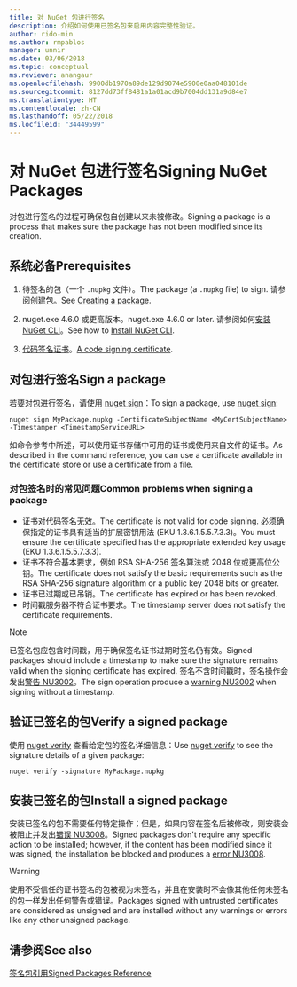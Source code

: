 ```yaml
---
title: 对 NuGet 包进行签名
description: 介绍如何使用已签名包来启用内容完整性验证。
author: rido-min
ms.author: rmpablos
manager: unnir
ms.date: 03/06/2018
ms.topic: conceptual
ms.reviewer: anangaur
ms.openlocfilehash: 9900db1970a89de129d9074e5900e0aa048101de
ms.sourcegitcommit: 8127dd73ff8481a1a01acd9b7004dd131a9d84e7
ms.translationtype: HT
ms.contentlocale: zh-CN
ms.lasthandoff: 05/22/2018
ms.locfileid: "34449599"
---
```

# <a name="signing-nuget-packages"></a><span data-ttu-id="643ed-103">对 NuGet 包进行签名</span><span class="sxs-lookup"><span data-stu-id="643ed-103">Signing NuGet Packages</span></span>

<span data-ttu-id="643ed-104">对包进行签名的过程可确保包自创建以来未被修改。</span><span class="sxs-lookup"><span data-stu-id="643ed-104">Signing a package is a process that makes sure the package has not been modified since its creation.</span></span>

## <a name="prerequisites"></a><span data-ttu-id="643ed-105">系统必备</span><span class="sxs-lookup"><span data-stu-id="643ed-105">Prerequisites</span></span>

1. <span data-ttu-id="643ed-106">待签名的包（一个 `.nupkg` 文件）。</span><span class="sxs-lookup"><span data-stu-id="643ed-106">The package (a `.nupkg` file) to sign.</span></span> <span data-ttu-id="643ed-107">请参阅[创建包](creating-a-package.md)。</span><span class="sxs-lookup"><span data-stu-id="643ed-107">See [Creating a package](creating-a-package.md).</span></span>

1. <span data-ttu-id="643ed-108">nuget.exe 4.6.0 或更高版本。</span><span class="sxs-lookup"><span data-stu-id="643ed-108">nuget.exe 4.6.0 or later.</span></span> <span data-ttu-id="643ed-109">请参阅如何[安装 NuGet CLI](../install-nuget-client-tools.md#nugetexe-cli)。</span><span class="sxs-lookup"><span data-stu-id="643ed-109">See how to [Install NuGet CLI](../install-nuget-client-tools.md#nugetexe-cli).</span></span>

1. <span data-ttu-id="643ed-110">[代码签名证书](../reference/signed-packages-reference.md#get-a-code-signing-certificate)。</span><span class="sxs-lookup"><span data-stu-id="643ed-110">[A code signing certificate](../reference/signed-packages-reference.md#get-a-code-signing-certificate).</span></span>

## <a name="sign-a-package"></a><span data-ttu-id="643ed-111">对包进行签名</span><span class="sxs-lookup"><span data-stu-id="643ed-111">Sign a package</span></span>

<span data-ttu-id="643ed-112">若要对包进行签名，请使用 [nuget sign](../tools/cli-ref-sign.md)：</span><span class="sxs-lookup"><span data-stu-id="643ed-112">To sign a package, use [nuget sign](../tools/cli-ref-sign.md):</span></span>

```cli
nuget sign MyPackage.nupkg -CertificateSubjectName <MyCertSubjectName> -Timestamper <TimestampServiceURL>
```

<span data-ttu-id="643ed-113">如命令参考中所述，可以使用证书存储中可用的证书或使用来自文件的证书。</span><span class="sxs-lookup"><span data-stu-id="643ed-113">As described in the command reference, you can use a certificate available in the certificate store or use a certificate from a file.</span></span>

### <a name="common-problems-when-signing-a-package"></a><span data-ttu-id="643ed-114">对包签名时的常见问题</span><span class="sxs-lookup"><span data-stu-id="643ed-114">Common problems when signing a package</span></span>

- <span data-ttu-id="643ed-115">证书对代码签名无效。</span><span class="sxs-lookup"><span data-stu-id="643ed-115">The certificate is not valid for code signing.</span></span> <span data-ttu-id="643ed-116">必须确保指定的证书具有适当的扩展密钥用法 (EKU 1.3.6.1.5.5.7.3.3)。</span><span class="sxs-lookup"><span data-stu-id="643ed-116">You must ensure the certificate specified has the appropriate extended key usage (EKU 1.3.6.1.5.5.7.3.3).</span></span>
- <span data-ttu-id="643ed-117">证书不符合基本要求，例如 RSA SHA-256 签名算法或 2048 位或更高位公钥。</span><span class="sxs-lookup"><span data-stu-id="643ed-117">The certificate does not satisfy the basic requirements such as the RSA SHA-256 signature algorithm or a public key 2048 bits or greater.</span></span>
- <span data-ttu-id="643ed-118">证书已过期或已吊销。</span><span class="sxs-lookup"><span data-stu-id="643ed-118">The certificate has expired or has been revoked.</span></span>
- <span data-ttu-id="643ed-119">时间戳服务器不符合证书要求。</span><span class="sxs-lookup"><span data-stu-id="643ed-119">The timestamp server does not satisfy the certificate requirements.</span></span>

> [!Note]
> <span data-ttu-id="643ed-120">已签名包应包含时间戳，用于确保签名证书过期时签名仍有效。</span><span class="sxs-lookup"><span data-stu-id="643ed-120">Signed packages should include a timestamp to make sure the signature remains valid when the signing certificate has expired.</span></span> <span data-ttu-id="643ed-121">签名不含时间戳时，签名操作会发出[警告 NU3002](../reference/Errors-and-Warnings.md#nu3002)。</span><span class="sxs-lookup"><span data-stu-id="643ed-121">The sign operation produce a [warning NU3002](../reference/Errors-and-Warnings.md#nu3002) when signing without a timestamp.</span></span>

## <a name="verify-a-signed-package"></a><span data-ttu-id="643ed-122">验证已签名的包</span><span class="sxs-lookup"><span data-stu-id="643ed-122">Verify a signed package</span></span>

<span data-ttu-id="643ed-123">使用 [nuget verify](../tools/cli-ref-verify.md) 查看给定包的签名详细信息：</span><span class="sxs-lookup"><span data-stu-id="643ed-123">Use [nuget verify](../tools/cli-ref-verify.md) to see the signature details of a given package:</span></span>

```cli
nuget verify -signature MyPackage.nupkg
```

## <a name="install-a-signed-package"></a><span data-ttu-id="643ed-124">安装已签名的包</span><span class="sxs-lookup"><span data-stu-id="643ed-124">Install a signed package</span></span>

<span data-ttu-id="643ed-125">安装已签名的包不需要任何特定操作；但是，如果内容在签名后被修改，则安装会被阻止并发出[错误 NU3008](../reference/Errors-and-Warnings.md#nu3008)。</span><span class="sxs-lookup"><span data-stu-id="643ed-125">Signed packages don't require any specific action to be installed; however, if the content has been modified since it was signed, the installation be blocked and produces a [error NU3008](../reference/Errors-and-Warnings.md#nu3008).</span></span>

> [!Warning]
> <span data-ttu-id="643ed-126">使用不受信任的证书签名的包被视为未签名，并且在安装时不会像其他任何未签名的包一样发出任何警告或错误。</span><span class="sxs-lookup"><span data-stu-id="643ed-126">Packages signed with untrusted certificates are considered as unsigned and are installed without any warnings or errors like any other unsigned package.</span></span>

## <a name="see-also"></a><span data-ttu-id="643ed-127">请参阅</span><span class="sxs-lookup"><span data-stu-id="643ed-127">See also</span></span>

[<span data-ttu-id="643ed-128">签名包引用</span><span class="sxs-lookup"><span data-stu-id="643ed-128">Signed Packages Reference</span></span>](../reference/Signed-Packages-Reference.md)
